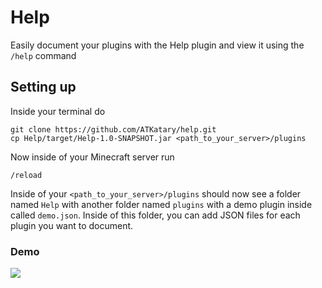 # Help
Easily document your plugins with the Help plugin and view it using the `/help` command

## Setting up
Inside your terminal do
```
git clone https://github.com/ATKatary/help.git
cp Help/target/Help-1.0-SNAPSHOT.jar <path_to_your_server>/plugins
```
Now inside of your Minecraft server run 
```
/reload
```
Inside of your `<path_to_your_server>/plugins` should now see a folder named `Help` 
with another folder named `plugins` with a demo plugin inside called `demo.json`.
Inside of this folder, you can add JSON files for each plugin you want to document. 

### Demo
<img src="https://github.com/Stardust-Inc/Help/assets/99296689/56e01404-8d6c-4e9a-b4ad-75b4fb26dbad" />

